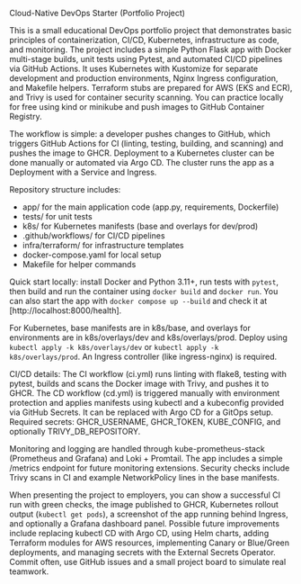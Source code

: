 Cloud-Native DevOps Starter (Portfolio Project)

This is a small educational DevOps portfolio project that demonstrates basic principles of containerization, CI/CD, Kubernetes, infrastructure as code, and monitoring. The project includes a simple Python Flask app with Docker multi-stage builds, unit tests using Pytest, and automated CI/CD pipelines via GitHub Actions. It uses Kubernetes with Kustomize for separate development and production environments, Nginx Ingress configuration, and Makefile helpers. Terraform stubs are prepared for AWS (EKS and ECR), and Trivy is used for container security scanning. You can practice locally for free using kind or minikube and push images to GitHub Container Registry.

The workflow is simple: a developer pushes changes to GitHub, which triggers GitHub Actions for CI (linting, testing, building, and scanning) and pushes the image to GHCR. Deployment to a Kubernetes cluster can be done manually or automated via Argo CD. The cluster runs the app as a Deployment with a Service and Ingress.

Repository structure includes:

* app/ for the main application code (app.py, requirements, Dockerfile)
* tests/ for unit tests
* k8s/ for Kubernetes manifests (base and overlays for dev/prod)
* .github/workflows/ for CI/CD pipelines
* infra/terraform/ for infrastructure templates
* docker-compose.yaml for local setup
* Makefile for helper commands

Quick start locally: install Docker and Python 3.11+, run tests with `pytest`, then build and run the container using `docker build` and `docker run`. You can also start the app with `docker compose up --build` and check it at [http://localhost:8000/health].

For Kubernetes, base manifests are in k8s/base, and overlays for environments are in k8s/overlays/dev and k8s/overlays/prod. Deploy using `kubectl apply -k k8s/overlays/dev` or `kubectl apply -k k8s/overlays/prod`. An Ingress controller (like ingress-nginx) is required.

CI/CD details:
The CI workflow (ci.yml) runs linting with flake8, testing with pytest, builds and scans the Docker image with Trivy, and pushes it to GHCR. The CD workflow (cd.yml) is triggered manually with environment protection and applies manifests using kubectl and a kubeconfig provided via GitHub Secrets. It can be replaced with Argo CD for a GitOps setup. Required secrets: GHCR_USERNAME, GHCR_TOKEN, KUBE_CONFIG, and optionally TRIVY_DB_REPOSITORY.

Monitoring and logging are handled through kube-prometheus-stack (Prometheus and Grafana) and Loki + Promtail. The app includes a simple /metrics endpoint for future monitoring extensions. Security checks include Trivy scans in CI and example NetworkPolicy lines in the base manifests.

When presenting the project to employers, you can show a successful CI run with green checks, the image published to GHCR, Kubernetes rollout output (`kubectl get pods`), a screenshot of the app running behind Ingress, and optionally a Grafana dashboard panel. Possible future improvements include replacing kubectl CD with Argo CD, using Helm charts, adding Terraform modules for AWS resources, implementing Canary or Blue/Green deployments, and managing secrets with the External Secrets Operator. Commit often, use GitHub issues and a small project board to simulate real teamwork.

